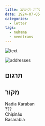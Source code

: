 ```yaml
---
title: גלויה לקישינב
date: 1924-07-05
categories:
  - letter
tags:
  - nehama
  - needtrans
---
```


![text](/haskindocs/assets/images/1924-07-05-chisinau-1.jpg)

![addresses](/haskindocs/assets/images/1924-07-05-chisinau-2.jpg)

## תרגום


## מקור

Nadia Karaban  
???  
Chișinău  
Basarabia
